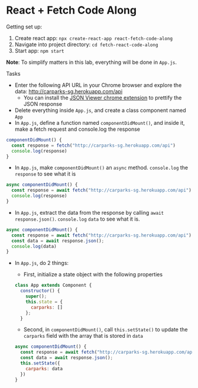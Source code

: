 # React + Fetch Code Along

Getting set up:
1. Create react app: `npx create-react-app react-fetch-code-along`
2. Navigate into project directory: `cd fetch-react-code-along`
3. Start app: `npm start`

**Note**: To simplify matters in this lab, everything will be done in `App.js`.

Tasks
- Enter the following API URL in your Chrome browser and explore the data: http://carparks-sg.herokuapp.com/api
  - You can install the [JSON Viewer chrome extension](https://chrome.google.com/webstore/detail/json-viewer/gbmdgpbipfallnflgajpaliibnhdgobh) to prettify the JSON response
- Delete everything inside `App.js`, and create a class component named `App`
- In `App.js`, define a function named `componentDidMount()`, and inside it, make a fetch request and console.log the response
```js
componentDidMount() {
  const response = fetch("http://carparks-sg.herokuapp.com/api")
  console.log(response)
}
```

- In `App.js`, make `componentDidMount()` an `async` method. `console.log` the `response` to see what it is

```js
async componentDidMount() {
  const response = await fetch("http://carparks-sg.herokuapp.com/api")
  console.log(response)
}
```

- In `App.js`, extract the data from the response by calling `await response.json()`. `console.log` `data` to see what it is.

```js
async componentDidMount() {
  const response = await fetch("http://carparks-sg.herokuapp.com/api")
  const data = await response.json();
  console.log(data)
}
```

- In `App.js`, do 2 things:
  - First, initialize a state object with the following properties 
  ```js
  class App extends Component {
    constructor() {
      super();
      this.state = {
        carparks: []
      };
    }
  ```
  - Second, in `componentDidMount()`, call `this.setState()` to update the `carparks` field with the array that is stored in `data`

  ```js
  async componentDidMount() {
    const response = await fetch("http://carparks-sg.herokuapp.com/api")
    const data = await response.json();
    this.setState({
      carparks: data
    })
  }
  ```